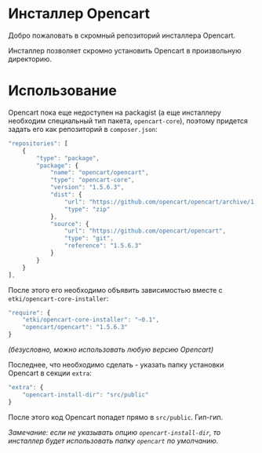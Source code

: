 # Инсталлер Opencart

Добро пожаловать в скромный репозиторий инсталлера Opencart.

Инсталлер позволяет скромно установить Opencart в произвольную директорию.

# Использование

Opencart пока еще недоступен на packagist (а еще инсталлеру необходим
специальный тип пакета, `opencart-core`), поэтому придется задать его как
репозиторий в `composer.json`:

```js
"repositories": [
    {
        "type": "package",
        "package": {
            "name": "opencart/opencart",
            "type": "opencart-core",
            "version": "1.5.6.3",
            "dist": {
                "url": "https://github.com/opencart/opencart/archive/1.5.6.3.zip",
                "type": "zip"
            },
            "source": {
                "url": "https://github.com/opencart/opencart",
                "type": "git",
                "reference": "1.5.6.3"
            }
        }
    }
],
```

После этого его необходимо объявить зависимостью вместе с
`etki/opencart-core-installer`:

```js
"require": {
    "etki/opencart-core-installer": "~0.1",
    "opencart/opencart": "1.5.6.3"
}
```

*(безусловно, можно использовать любую версию Opencart)*

Последнее, что необходимо сделать - указать папку установки Opencart в секции
`extra`:

```js
"extra": {
    "opencart-install-dir": "src/public"
}
```

После этого код Opencart попадет прямо в `src/public`. Гип-гип.

*Замечание: если не указывать опцию `opencart-install-dir`, то инсталлер будет
использовать папку `opencart` по умолчанию.*
